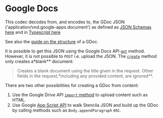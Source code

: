 # Google Docs

This codec decodes from, and encodes to, the GDoc JSON ('application/vnd.google-apps.document')
as defined as [JSON Schemas here](https://docs.googleapis.com/$discovery/rest?version=v1) and in
[Typescript here](https://github.com/googleapis/google-api-nodejs-client/blob/master/src/apis/docs/v1.ts)

See also the [guide on the structure](https://developers.google.com/docs/api/concepts/structure)
of a GDoc.

It is possible to get this JSON using the Google Docs API [`get`](https://developers.google.com/docs/api/reference/rest/v1/documents/get) method.
However, it is not possible to `POST` i.e. upload the JSON. The [`create`](https://developers.google.com/docs/api/reference/rest/v1/documents/create) method
only creates a\*blank\*\* document:

> Creates a blank document using the title given in the request.
> Other fields in the request,\*including any provided content, are ignored\*\*.

There are two other possibilities for creating a GDoc from content:

1. Use the Google Drive API [`import` method](https://developers.google.com/drive/api/v3/manage-uploads#import_to_google_docs_types_) to upload content such as HTML.
2. Use Google [App Script API](https://github.com/DefinitelyTyped/DefinitelyTyped/blob/master/types/google-apps-script/google-apps-script.document.d.ts)
   to walk Stencila JSON and build up the GDoc by calling methods such as `Body.appendParagraph` etc.
